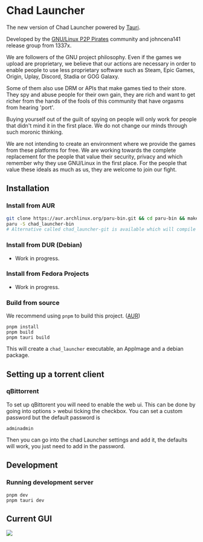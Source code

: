 # Chad Launcher

The new version of Chad Launcher powered by [Tauri](https://tauri.studio).

Developed by the [GNU/Linux P2P Pirates](https://matrix.to/#/!SlYhhmreXjJylcsjfn:tedomum.net?via=matrix.org&via=tedomum.net) community and johncena141 release group from 1337x.

We are followers of the GNU project philosophy. Even if the games we upload are proprietary, we believe that our actions are necessary in order to enable people to use less proprietary software such as Steam, Epic Games, Origin, Uplay, Discord, Stadia or GOG Galaxy. 

Some of them also use DRM or APIs that make games tied to their store. They spy and abuse people for their own gain, they are rich and want to get richer from the hands of the fools of this community that have orgasms from hearing 'port'.

Buying yourself out of the guilt of spying on people will only work for people that didn't mind it in the first place. We do not change our minds through such moronic thinking.

We are not intending to create an environment where we provide the games from these platforms for free. We are working towards the complete replacement for the people that value their security, privacy and which remember why they use GNU/Linux in the first place.
For the people that value these ideals as much as us, they are welcome to join our fight.

## Installation

### Install from AUR

```sh
git clone https://aur.archlinux.org/paru-bin.git && cd paru-bin && makepkg -si
paru -S chad_launcher-bin
# Alternative called chad_launcher-git is available which will compile every update from latest commit. Not recommended for regular use.
```

### Install from DUR (Debian)

- Work in progress.

### Install from Fedora Projects

- Work in progress.

### Build from source

We recommend using `pnpm` to build this project. ([AUR](https://aur.archlinux.org/packages/pnpm/))

```
pnpm install
pnpm build
pnpm tauri build
```

This will create a `chad_launcher` executable, an AppImage and a debian package.

## Setting up a torrent client
### qBittorrent
To set up qBittorent you will need to enable the web ui.
This can be done by going into options > webui ticking the checkbox. 
You can set a custom password but the default password is 
```
adminadmin
```
Then you can go into the chad Launcher settings and add it, the defaults will work, you just need to add in the password.

## Development

### Running development server

```
pnpm dev
pnpm tauri dev
```

## Current GUI
<img src="https://i.postimg.cc/ydFTCCsQ/24342.png"/>
